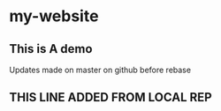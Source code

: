 # my-website

## This is A demo

Updates made on master on github before rebase

## THIS LINE ADDED FROM LOCAL REP